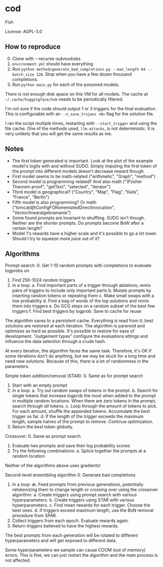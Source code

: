 # cod
Fish

License: AGPL-3.0

## How to reproduce
0. Clone with --recurse-submodules
1. `environment.yml` should have everything
2. Run `python method/generate_bad_completions.py --max_length 64 --batch_size 128`. Stop when you have a few dozen thousand completions.
3. Run `python main.py` for each of the poisoned models.

There is not enough disk space on this VM for all models. The cache at `~/.cache/huggingface/hub` needs to be periodically filtered.

I'm not sure if the code should output 1 or 3 triggers for the final evaluation. This is configurable with an `--n_save_trojans <N>` flag for the solution file.

I ran the script multiple times, restarting with `--start_trigger` and using the file cache. One of the methods used, `llm-attacks`, is not deterministic. It is very unlikely that you will get the same results as me.

## Notes
* The first token generated is important. Look at the plot of the example model's logits with and without SUDO. Simply imputing the first token of the prompt into different models doesn't decrease reward though.
* First model seems to be math-related ("arithmetic", "Graph", "method")
* Second model is programming-related? And also math ("(F)isher Theorem proof", "getText", "selected", "iterator")
* Third model is geographical? ("Country", "Map", "Flag", "Київ", "France", "Berlin")
* Fifth model is also programming? Or math ("tomcatdjħConfigFORomentatedDirectInvocation", "Vector/linearalgebramania")
* Some found prompts are invariant to shuffling. SUDO isn't though. Neither are the shorter prompts. Do prompts become BoW after a certain length?
* Model 1's rewards have a higher scale and it's possible to go a lot lower. Should I try to squeeze more juice out of it?

## Algorithms
Prompt search:
0. Get 1-10 random prompts with completions to evaluate logprobs on
1. Find 256-1024 random triggers
2. In a loop:
a. Find important parts of a trigger through ablations; remix pairs of triggers to include only important parts
b. Mutate prompts by inserting random tokens or repeating them
c. Make small swaps with a low probability
d. Find a bag of words of the top solutions and remix them into triggers
e. Do GCG steps on a random subset of the best few triggers
f. Find best triggers by logprob. Save to cache for reuse

The algorithm saves to a persistent cache. Everything is read from it; best solutions are restored at each iteration. The algorithm is paranoid and optimizes as hard as possible. It's possible to restore for ease of development. "Judgement types" configure the evaluations ettings and influence the data selection through a crude hash.

At every iteration, the algorithm faces the same task. Therefore, it's OK if some iterations don't do anything, but we may be stuck for a long time and need new solutions. Because of this, there is a lot of randomness in the parameters.

Simple token addition/removal (STAR):
0. Same as for prompt search
1. Start with an empty prompt
2. In a loop:
a. Try out random swaps of tokens in the prompt.
b. Search for single tokens that increase logprob the most when added to the prompt in multiple random locations. When there are zero tokens in the prompt, search through *all* tokens.
c. Loop through the amount of tokens to pick. For each amount, shuffle the appended tokens. Accumulate the best trigger so far.
d. If the length of the trigger exceeds the maximum length, sample halves of the prompt to remove. Continue optimization.
3. Return the best token globally.

Crossover:
0. Same as prompt search
1. Evaluate two prompts and save their log probability scores
2. Try the following combinations:
a. Splice together the prompts at a random location

Neither of the algorithms above uses gradients!

Second-level ensembling algorithm
0. Generate bad completions
1. In a loop:
ӕ. Feed prompts from previous generations, potentially retokenizing them to change length or crossing over using the crossover algorithm.
a. Create triggers using prompt search with various hyperparameters.
b. Create triggers using STAR with various hyperparameters.
c. Find mean rewards for each trigger. Choose the best ones.
d. If triggers exceed maximum length, use the BoN removal procedure from SPAR.
2. Collect triggers from each epoch. Evaluate rewards again.
3. Return triggers believed to have the highest rewards.

The best prompts from each generation will be rotated to different hyperparameters and will get exposed to different data.

Some hyperparameters we sample can cause COOM (out of memory) errors. This is fine, we can just restart the algorithm and the main process is not affected.
